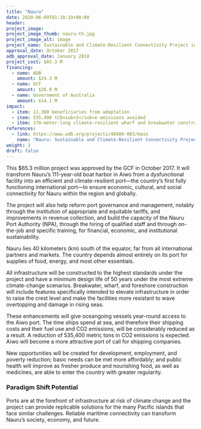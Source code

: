 ```yaml
---
title: "Nauru"
date: 2020-06-09T01:18:19+08:00
header: 
project_image:
project_image_thumb: nauru-th.jpg
project_image_alt: image
project_name: Sustainable and Climate-Resilient Connectivity Project in Nauru
approval_date: October 2017
adb_approval_date: January 2018
project_cost: $65.3 M
financing:
  - name: ADB
    amount: $24.3 M
  - name: GCF
    amount: $26.9 M
  - name: Government of Australia
    amount: $14.1 M
impact:
  - item: 11,300 beneficiaries from adaptation
  - item: 535,400 tCO<sub>2</sub>e emissions avoided
  - item: 170-meter-long climate-resilient wharf and breakwater constructed
references:
  - link: https://www.adb.org/projects/48480-003/main
    name: "Nauru: Sustainable and Climate-Resilient Connectivity Project (formerly Port Development Project)"
weight: 3
draft: false
---
```


This $65.3 million project was approved by the GCF in October 2017. It will transform Nauru’s 111-year-old boat harbor in Aiwo from a dysfunctional facility into an efficient and climate-resilient port—the country’s first fully functioning international port—to ensure economic, cultural, and social connectivity for Nauru within the region and globally.

The project will also help reform port governance and management, notably through the institution of appropriate and equitable tariffs, and improvements in revenue collection, and build the capacity of the Nauru Port Authority (NPA), through the hiring of qualified staff and through on-the-job and specific training, for financial, economic, and institutional sustainability. 

Nauru lies 40 kilometers (km) south of the equator, far from all international partners and markets. The country depends almost entirely on its port for supplies of food, energy, and most other essentials.

All infrastructure will be constructed to the highest standards under the project and have a minimum design life of 50 years under the most extreme climate-change scenarios. Breakwater, wharf, and foreshore construction will include features specifically intended to elevate infrastructure in order to raise the crest level and make the facilities more resistant to wave overtopping and damage in rising seas.

These enhancements will give oceangoing vessels year-round access to the Aiwo port. The time ships spend at sea, and therefore their shipping costs and their fuel use and CO2 emissions, will be considerably reduced as a result. A reduction of 535,400 metric tons in CO2 emissions is expected. Aiwo will become a more attractive port of call for shipping companies.

New opportunities will be created for development, employment, and poverty reduction; basic needs can be met more affordably; and public health will improve as fresher produce and nourishing food, as well as medicines, are able to enter the country with greater regularity.

### Paradigm Shift Potential

Ports are at the forefront of infrastructure at risk of climate change and the project can provide replicable solutions for the many Pacific islands that face similar challenges. Reliable maritime connectivity can transform Nauru’s society, economy, and future.